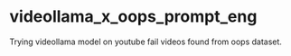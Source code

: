 # videollama_x_oops_prompt_eng
Trying videollama model on youtube fail videos found from oops dataset. 
